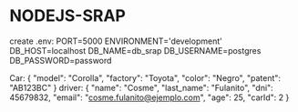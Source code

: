 # NODEJS-SRAP
create .env:
PORT=5000
ENVIRONMENT='development'
DB_HOST=localhost
DB_NAME=db_srap 
DB_USERNAME=postgres
DB_PASSWORD=password

Car:
{
    "model": "Corolla",
    "factory": "Toyota",
    "color": "Negro",
    "patent": "AB123BC"
}
driver:
{
  "name": "Cosme",
  "last_name": "Fulanito",
  "dni": 45679832,
  "email": "cosme.fulanito@ejemplo.com",
  "age": 25,
  "carId": 2
}